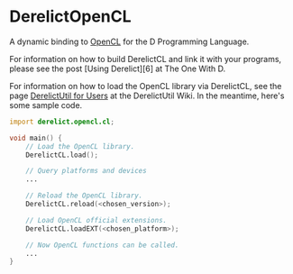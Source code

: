 DerelictOpenCL
==============

A dynamic binding to [OpenCL](http://www.khronos.org/opencl/) for the D Programming Language.

For information on how to build DerelictCL and link it with your programs, please see the post [Using Derelict][6] at The One With D.

For information on how to load the OpenCL library via DerelictCL, see the page [DerelictUtil for Users](https://github.com/DerelictOrg/DerelictUtil/wiki/DerelictUtil-for-Users) at the DerelictUtil Wiki. In the meantime, here's some sample code.

```D
import derelict.opencl.cl;

void main() {
    // Load the OpenCL library.
    DerelictCL.load();

    // Query platforms and devices
    ...

    // Reload the OpenCL library.
    DerelictCL.reload(<chosen_version>);

    // Load OpenCL official extensions.
    DerelictCL.loadEXT(<chosen_platform>);

    // Now OpenCL functions can be called.
    ...
}
```
